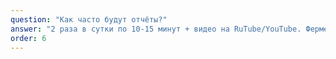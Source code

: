 ```yaml
---
question: "Как часто будут отчёты?"
answer: "2 раза в сутки по 10-15 минут + видео на RuTube/YouTube. Фермер проводит отчеты о делах на ферме 2 раза в сутки по 10-15 минут, показывая кроликов и текущее состояние дел. Полные видеоотчеты публикуются на RuTube и YouTube."
order: 6
---
```


